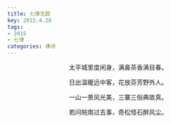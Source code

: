 ```yaml
---
title: 七律无题
key: 2015.4.28
tags: 
- 2015
- 七律
categories: 律诗
---
```


<p align="center">太平城里度闲身，满鼻茶香满目春。
</p>
<p align="center">日出温暖远中客，花放芬芳野外人。
</p>
<p align="center">一山一景风光美，三寨三俗典故真。
</p>
<p align="center">若问皖南过去事，奇松怪石醉风尘。
</p>
